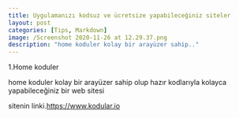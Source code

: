 ```yaml
---
title: Uygulamanızı kodsuz ve ücretsize yapabileceğiniz siteler
layout: post
categories: [Tips, Markdown]
image: /Screenshot 2020-11-26 at 12.29.37.png
description: "home koduler kolay bir arayüzer sahip.."
---
```



1.Home koduler

home koduler kolay bir arayüzer sahip olup hazır kodlarıyla kolayca yapabileceğiniz bir web sitesi

sitenin linki.https://www.kodular.io
